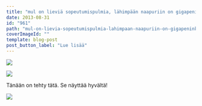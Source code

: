 ```yaml
---
title: "mul on lieviä sopeutumispulmia, lähimpään naapuriin on gigapeninkulmia."
date: 2013-08-31
id: "961"
path: "mul-on-lievia-sopeutumispulmia-lahimpaan-naapuriin-on-gigapeninkulmia"
coverImageId: ""
template: blog-post
post_button_label: "Lue lisää"
---
```


[![](/images/talli1_.jpg)](http://4.bp.blogspot.com/-Nlbb5OKyb3g/UiIECLRHScI/AAAAAAAAGwE/58UQrvsmYzo/s1600/talli1_.jpg)

[![](/images/talli2_.jpg)](http://1.bp.blogspot.com/-IChZHXzS2hc/UiIECZsnmiI/AAAAAAAAGwI/-Fda0SYcWZM/s1600/talli2_.jpg)

Tänään on tehty tätä. Se näyttää hyvältä!

[![](/images/ak.jpg)](http://2.bp.blogspot.com/-KFnhf165S1o/UiIF2_ZgZZI/AAAAAAAAGwY/nI7-UaQUHMo/s1600/ak.jpg)
